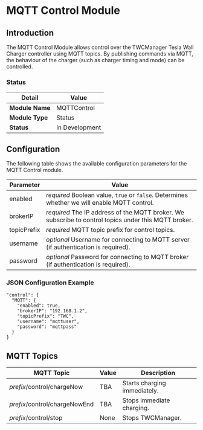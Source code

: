 # MQTT Control Module

## Introduction

The MQTT Control Module allows control over the TWCManager Tesla Wall Charger controller using MQTT topics. By publishing commands via MQTT, the behaviour of the charger (such as charger timing and mode) can be controlled.

### Status

| Detail          | Value          |
| --------------- | -------------- |
| **Module Name** | MQTTControl    |
| **Module Type** | Status         |
| **Status**      | In Development |

## Configuration

The following table shows the available configuration parameters for the MQTT Control module.

| Parameter   | Value         |
| ----------- | ------------- |
| enabled     | *required* Boolean value, ```true``` or ```false```. Determines whether we will enable MQTT control. |
| brokerIP    | *required* The IP address of the MQTT broker. We subscribe to control topics under this MQTT broker. |
| topicPrefix | *required* MQTT topic prefix for control topics. |
| username    | *optional* Username for connecting to MQTT server (if authentication is required). |
| password    | *optional* Password for connecting to MQTT broker (if authentication is required). |

### JSON Configuration Example

```
"control": {
  "MQTT": {
    "enabled": true,
    "brokerIP": "192.168.1.2",
    "topicPrefix": "TWC",
    "username": "mqttuser",
    "password": "mqttpass"
  }
}
```

## MQTT Topics

| MQTT Topic                     | Value | Description |
| ------------------------------ | ----- | ----------- |
| *prefix*/control/chargeNow     | TBA | Starts charging immediately. |
| *prefix*/control/chargeNowEnd  | TBA | Stops immediate charging. |
| *prefix*/control/stop          | None | Stops TWCManager. |
